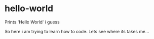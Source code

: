 # hello-world
Prints 'Hello World' i guess

So here i am trying to learn how to code. Lets see where its takes me...
